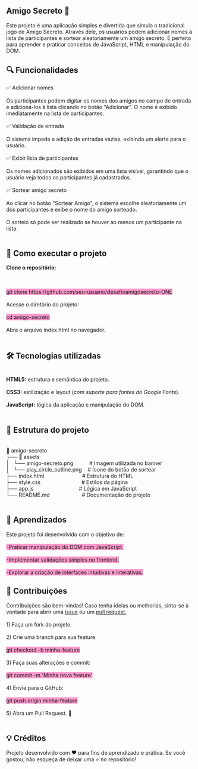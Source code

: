<h2>Amigo Secreto 🎁</h2>
<p>Este projeto &eacute; uma aplica&ccedil;&atilde;o simples e divertida que simula o tradicional jogo de Amigo Secreto. Atrav&eacute;s dele, os usu&aacute;rios podem adicionar nomes &agrave; lista de participantes e sortear aleatoriamente um amigo secreto. &Eacute; perfeito para aprender e praticar conceitos de JavaScript, HTML e manipula&ccedil;&atilde;o do DOM.</p>
<h2>🔍 Funcionalidades</h2>
<p>✅ Adicionar nomes<br /><br />Os participantes podem digitar os nomes dos amigos no campo de entrada e adicion&aacute;-los &agrave; lista clicando no bot&atilde;o "Adicionar". O nome &eacute; exibido imediatamente na lista de participantes.<br /><br />✅ Valida&ccedil;&atilde;o de entrada<br /><br />O sistema impede a adi&ccedil;&atilde;o de entradas vazias, exibindo um alerta para o usu&aacute;rio.<br /><br />✅ Exibir lista de participantes<br /><br />Os nomes adicionados s&atilde;o exibidos em uma lista vis&iacute;vel, garantindo que o usu&aacute;rio veja todos os participantes j&aacute; cadastrados.<br /><br />✅ Sortear amigo secreto<br /><br />Ao clicar no bot&atilde;o "Sortear Amigo", o sistema escolhe aleatoriamente um dos participantes e exibe o nome do amigo sorteado.<br /><br />O sorteio s&oacute; pode ser realizado se houver ao menos um participante na lista.<br /><br /></p>
<h2>🚀 Como executar o projeto</h2><p><b>Clone o reposit&oacute;rio:</p></b><br /><br /><span style="background-color: #ff99cc;">git clone https://github.com/seu-usuario/desafioamigosecreto-ONE</span><br /><br /><b></b>Acesse o diret&oacute;rio do projeto:</b><br /><br /><span style="background-color: #ff99cc;">cd amigo-secreto</span><br /><br /><b></b>Abra o arquivo index.html no navegador.</b><br /><br /></p>
<h2>🛠️ Tecnologias utilizadas</h2>
<p><br /><strong>HTML5:</strong> estrutura e sem&acirc;ntica do projeto.<br /><br /><strong>CSS3:</strong> estiliza&ccedil;&atilde;o e layout (<em>com suporte para fontes do Google Fonts</em>).<br /><br /><strong>JavaScript:</strong> l&oacute;gica da aplica&ccedil;&atilde;o e manipula&ccedil;&atilde;o do DOM.<br /><br /></p>
<h2>📁 Estrutura do projeto</h2>
<p><br />📂 amigo-secreto<br />├── 📁 assets<br />│&nbsp;&nbsp; └── amigo-secreto.png&nbsp;&nbsp;&nbsp; &nbsp; &nbsp; &nbsp;&nbsp; # Imagem utilizada no banner<br />│&nbsp;&nbsp; └── play_circle_outline.png&nbsp; &nbsp; # &Iacute;cone do bot&atilde;o de sortear<br />├── index.html&nbsp;&nbsp;&nbsp;&nbsp;&nbsp;&nbsp;&nbsp;&nbsp;&nbsp;&nbsp;&nbsp;&nbsp;&nbsp;&nbsp; &nbsp; &nbsp; &nbsp; &nbsp; &nbsp;&nbsp; # Estrutura do HTML<br />├── style.css&nbsp;&nbsp;&nbsp;&nbsp;&nbsp;&nbsp;&nbsp;&nbsp;&nbsp;&nbsp;&nbsp;&nbsp;&nbsp; &nbsp; &nbsp; &nbsp; &nbsp; &nbsp; &nbsp;&nbsp;&nbsp; # Estilos da p&aacute;gina<br />├── app.js&nbsp;&nbsp;&nbsp;&nbsp;&nbsp;&nbsp;&nbsp;&nbsp;&nbsp;&nbsp;&nbsp;&nbsp;&nbsp;&nbsp;&nbsp;&nbsp;&nbsp;&nbsp;&nbsp; &nbsp; &nbsp; &nbsp; &nbsp; &nbsp;&nbsp; # L&oacute;gica em JavaScript<br />└── README.md&nbsp;&nbsp;&nbsp;&nbsp;&nbsp;&nbsp;&nbsp;&nbsp;&nbsp;&nbsp;&nbsp;&nbsp;&nbsp;&nbsp;&nbsp; &nbsp; &nbsp; &nbsp; # Documenta&ccedil;&atilde;o do projeto<br /><br /></p>
<h2>🎯 Aprendizados</h2>
<p>Este projeto foi desenvolvido com o objetivo de:<br /><br /><span style="background-color: #ff99cc;">-Praticar manipula&ccedil;&atilde;o do DOM com JavaScript.</span><br /><br /><span style="background-color: #ff99cc;">-Implementar valida&ccedil;&otilde;es simples no frontend.</span><br /><br /><span style="background-color: #ff99cc;">-Explorar a cria&ccedil;&atilde;o de interfaces intuitivas e interativas.</span></p>
<h2>🤝 Contribui&ccedil;&otilde;es</h2>
<p>Contribui&ccedil;&otilde;es s&atilde;o bem-vindas! Caso tenha ideias ou melhorias, sinta-se &agrave; vontade para abrir uma <span style="text-decoration: underline;">issue</span> ou um <span style="text-decoration: underline;">pull request.</span><br /><br />1) Fa&ccedil;a um fork do projeto.<br /><br />2) Crie uma branch para sua feature:<br /><br /><span style="background-color: #ff99cc;">git checkout -b minha-feature</span><br /><br />3) Fa&ccedil;a suas altera&ccedil;&otilde;es e commit:<br /><br /><span style="background-color: #ff99cc;">git commit -m 'Minha nova feature'</span><br /><br />4) Envie para o GitHub:<br /><br /><span style="background-color: #ff99cc;">git push origin minha-feature</span><br /><br />5) Abra um Pull Request. 🚀<br /><br /></p>
<h2>💡 Cr&eacute;ditos</h2>
<p>Projeto desenvolvido com ❤️ para fins de aprendizado e pr&aacute;tica. Se voc&ecirc; gostou, n&atilde;o esque&ccedil;a de deixar uma ⭐ no reposit&oacute;rio!<br /><br /></p>
